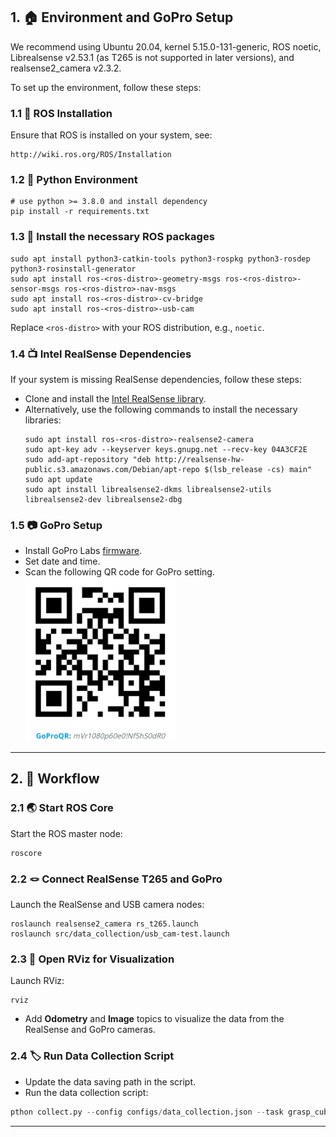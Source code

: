 ## 1. 🏠 Environment and GoPro Setup

We recommend using Ubuntu 20.04, kernel 5.15.0-131-generic, ROS noetic, Librealsense v2.53.1 (as T265 is not supported in later versions), and realsense2_camera v2.3.2.

To set up the environment, follow these steps:

### 1.1 🚀 ROS Installation

Ensure that ROS is installed on your system, see:

    http://wiki.ros.org/ROS/Installation

### 1.2 🔭 Python Environment
    # use python >= 3.8.0 and install dependency
    pip install -r requirements.txt

### 1.3 🛒 Install the necessary ROS packages

    sudo apt install python3-catkin-tools python3-rospkg python3-rosdep python3-rosinstall-generator
    sudo apt install ros-<ros-distro>-geometry-msgs ros-<ros-distro>-sensor-msgs ros-<ros-distro>-nav-msgs
    sudo apt install ros-<ros-distro>-cv-bridge
    sudo apt install ros-<ros-distro>-usb-cam

Replace `<ros-distro>` with your ROS distribution, e.g., `noetic`.

### 1.4 📺 Intel RealSense Dependencies
If your system is missing RealSense dependencies, follow these steps:
- Clone and install the [Intel RealSense library](https://github.com/IntelRealSense/librealsense).
- Alternatively, use the following commands to install the necessary libraries:
  ```
  sudo apt install ros-<ros-distro>-realsense2-camera
  sudo apt-key adv --keyserver keys.gnupg.net --recv-key 04A3CF2E
  sudo add-apt-repository "deb http://realsense-hw-public.s3.amazonaws.com/Debian/apt-repo $(lsb_release -cs) main"
  sudo apt update
  sudo apt install librealsense2-dkms librealsense2-utils librealsense2-dev librealsense2-dbg
  ```

### 1.5 📷 GoPro Setup
* Install GoPro Labs [firmware](https://gopro.github.io/labs/).
* Set date and time.
* Scan the following QR code for GoPro setting.
<br><img width="50%" src="./assets/camera_setting_code.jpg">
---

## 2. 📝 Workflow

### 2.1 🌏 Start ROS Core
Start the ROS master node:

    roscore

### 2.2 🪢 Connect RealSense T265 and GoPro
Launch the RealSense and USB camera nodes:

    roslaunch realsense2_camera rs_t265.launch
    roslaunch src/data_collection/usb_cam-test.launch

### 2.3 🎇 Open RViz for Visualization
Launch RViz:

    rviz

- Add **Odometry** and **Image** topics to visualize the data from the RealSense and GoPro cameras.

### 2.4 🏷️ Run Data Collection Script
- Update the data saving path in the script.
- Run the data collection script:
```python
pthon collect.py --config configs/data_collection.json --task grasp_cube_v1_24 --num_episodes 6
```
---
